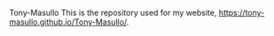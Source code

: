 Tony-Masullo
This is the repository used for my website, https://tony-masullo.github.io/Tony-Masullo/.

